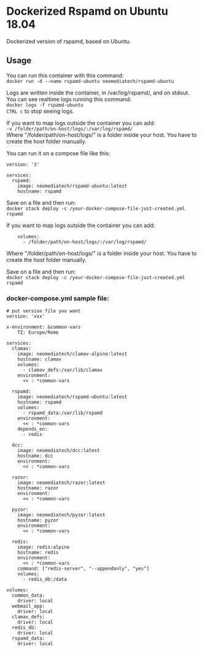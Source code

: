 # Dockerized Rspamd on Ubuntu 18.04
Dockerized version of rspamd, based on Ubuntu.

## Usage
You can run this container with this command:  
`docker run -d --name rspamd-ubuntu neomediatech/rspamd-ubuntu`  

Logs are written inside the container, in /var/log/rspamd/, and on stdout. You can see realtime logs running this command:  
`docker logs -f rspamd-ubuntu`  
`CTRL c` to stop seeing logs.  

If you want to map logs outside the container you can add:  
`-v /folder/path/on-host/logs/:/var/log/rspamd/`  
Where "/folder/path/on-host/logs/" is a folder inside your host. You have to create the host folder manually.  

You can run it on a compose file like this:  

```
version: '3'  

services:  
  rspamd:  
    image: neomediatech/rspamd-ubuntu:latest  
    hostname: rspamd  
```
Save on a file and then run:  
`docker stack deploy -c /your-docker-compose-file-just-created.yml rspamd`

If you want to map logs outside the container you can add:  
```
    volumes:
      - /folder/path/on-host/logs/:/var/log/rspamd/
```
Where "/folder/path/on-host/logs/" is a folder inside your host. You have to create the host folder manually.

Save on a file and then run:  
`docker stack deploy -c /your-docker-compose-file-just-created.yml rspamd`  

### docker-compose.yml sample file:
```
# put version file you want
version: 'xxx'

x-environment: &common-vars
    TZ: Europe/Rome

services:
  clamav:
    image: neomediatech/clamav-alpine:latest
    hostname: clamav
    volumes:
      - clamav_defs:/var/lib/clamav
    environment:
      << : *common-vars

  rspamd:
    image: neomediatech/rspamd-ubuntu:latest
    hostname: rspamd
    volumes:
      - rspamd_data:/var/lib/rspamd
    environment:
      << : *common-vars
    depends_on:
      - redis

  dcc:
    image: neomediatech/dcc:latest
    hostname: dcc
    environment:
      << : *common-vars

  razor:
    image: neomediatech/razor:latest
    hostname: razor
    environment:
      << : *common-vars

  pyzor:
    image: neomediatech/pyzor:latest
    hostname: pyzor
    environment:
      << : *common-vars

  redis:
    image: redis:alpine
    hostname: redis
    environment:
      << : *common-vars
    command: ["redis-server", "--appendonly", "yes"]
    volumes:
      - redis_db:/data

volumes:
  common_data:
    driver: local
  webmail_app:
    driver: local
  clamav_defs:
    driver: local
  redis_db:
    driver: local
  rspamd_data:
    driver: local

```
